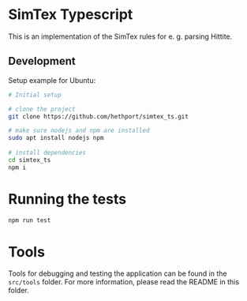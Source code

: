 # SimTex Typescript

This is an implementation of the SimTex rules for e. g. parsing Hittite.

## Development

Setup example for Ubuntu:

```bash
# Initial setup

# clone the project
git clone https://github.com/hethport/simtex_ts.git

# make sure nodejs and npm are installed
sudo apt install nodejs npm
 
# install dependencies
cd simtex_ts
npm i
```

# Running the tests

```bash
npm run test
```

# Tools

Tools for debugging and testing the application can be found in the `src/tools` folder.
For more information, please read the README in this folder.

